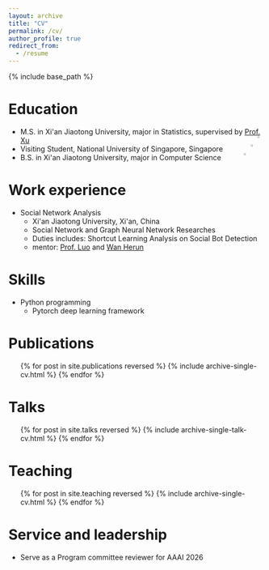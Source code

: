 ```yaml
---
layout: archive
title: "CV"
permalink: /cv/
author_profile: true
redirect_from:
  - /resume
---
```


{% include base_path %}

Education
======
* M.S. in Xi'an Jiaotong University, major in Statistics, supervised by [Prof. Xu](https://xuxy09.github.io/)[<img src="https://raw.githubusercontent.com/worfsmile/worfsmile/master/img/xjtu.webp"  align = "right"  width="2.2%"/>](http://en.xjtu.edu.cn/about.html)
* Visiting Student, National University of Singapore, Singapore[<img src="https://raw.githubusercontent.com/worfsmile/worfsmile/master/img/nus.png"  align = "right"  width="2.2%"/>](https://www.nus.edu.sg/)      
* B.S. in Xi'an Jiaotong University, major in Computer Science [<img src="https://raw.githubusercontent.com/worfsmile/worfsmile/master/img/xjtu.webp"  align = "right"  width="2.2%"/>](http://en.xjtu.edu.cn/about.html)

Work experience
======
* Social Network Analysis
  * Xi'an Jiaotong University, Xi'an, China
  * Social Network and Graph Neural Network Researches
  * Duties includes: Shortcut Learning Analysis on Social Bot Detection
  * mentor: [Prof. Luo](https://gr.xjtu.edu.cn/en/web/minnluo) and [Wan Herun](https://whr000001.github.io/)
  
Skills
======
* Python programming
  * Pytorch deep learning framework

Publications
======
  <ul>{% for post in site.publications reversed %}
    {% include archive-single-cv.html %}
  {% endfor %}</ul>
  
Talks
======
  <ul>{% for post in site.talks reversed %}
    {% include archive-single-talk-cv.html  %}
  {% endfor %}</ul>
  
Teaching
======
  <ul>{% for post in site.teaching reversed %}
    {% include archive-single-cv.html %}
  {% endfor %}</ul>
  
Service and leadership
======
* Serve as a Program committee reviewer for AAAI 2026
